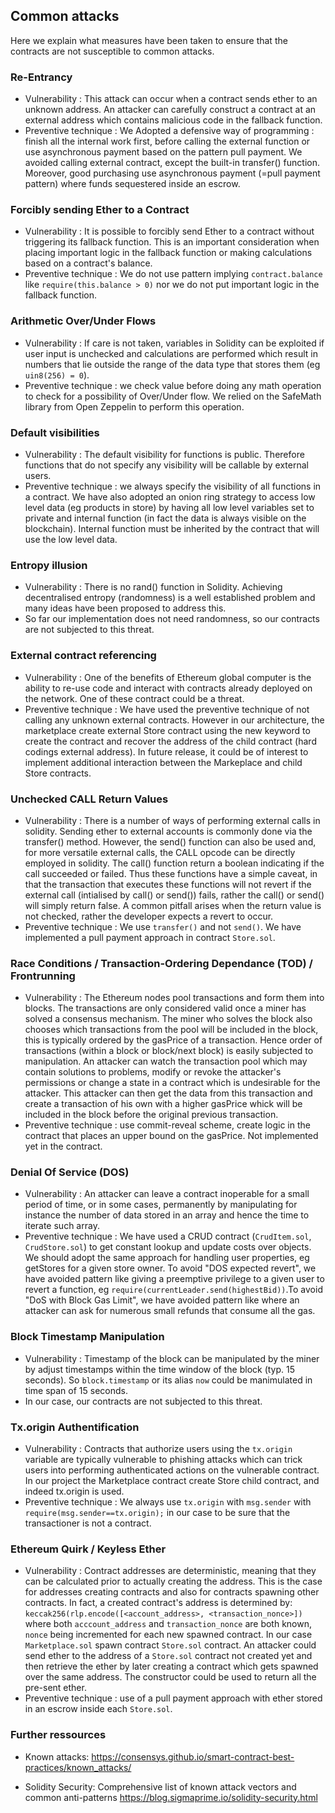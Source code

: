 ## Common attacks
Here we explain what measures have been taken to ensure that the contracts are not susceptible to common attacks.

### Re-Entrancy
* Vulnerability : This attack can occur when a contract sends ether to an unknown address. An attacker can carefully construct a contract at an external address which contains malicious code in the fallback function.
* Preventive technique : We Adopted a defensive way of programming : finish all the internal work first, before calling the external function or use asynchronous payment based on the pattern pull payment. We avoided calling external contract, except the built-in transfer() function. Moreover, good purchasing use asynchronous payment (=pull payment pattern) where funds sequestered inside an escrow.

### Forcibly sending Ether to a Contract
* Vulnerability : It is possible to forcibly send Ether to a contract without triggering its fallback function. This is an important consideration when placing important logic in the fallback function or making calculations based on a contract's balance.
* Preventive technique : We do not use pattern implying `contract.balance` like `require(this.balance > 0)` nor we do not put important logic in the fallback function.

### Arithmetic Over/Under Flows
* Vulnerability : If care is not taken, variables in Solidity can be exploited if user input is unchecked and calculations are performed which result in numbers that lie outside the range of the data type that stores them (eg `uin8(256) = 0`).
* Preventive technique : we check value before doing any math operation to check for a possibility of Over/Under flow. We relied on the SafeMath library from Open Zeppelin to perform this operation.

### Default visibilities
* Vulnerability : The default visibility for functions is public. Therefore functions that do not specify any visibility will be callable by external users.
* Preventive technique : we always specify the visibility of all functions in a contract. We have also adopted an onion ring strategy to access low level data (eg products in store) by having all low level variables set to private and internal function (in fact the data is always visible on the blockchain). Internal function must be inherited by the contract that will use the low level data.

### Entropy illusion
* Vulnerability : There is no rand() function in Solidity. Achieving decentralised entropy (randomness) is a well established problem and many ideas have been proposed to address this.
* So far our implementation does not need randomness, so our contracts are not subjected to this threat.

### External contract referencing
* Vulnerability : One of the benefits of Ethereum global computer is the ability to re-use code and interact with contracts already deployed on the network. One of these contract could be a threat.
* Preventive technique : We have used the preventive technique of not calling any unknown external contracts. However in our architecture, the marketplace create external Store contract using the new keyword to create the contract and recover the address of the child contract (hard codings external address). In future release, it could be of interest to implement additional interaction between the Markeplace and child Store contracts.

### Unchecked CALL Return Values
* Vulnerability : There is a number of ways of performing external calls in solidity. Sending ether to external accounts is commonly done via the transfer() method. However, the send() function can also be used and, for more versatile external calls, the CALL opcode can be directly employed in solidity. The call() function return a boolean indicating if the call succeeded or failed. Thus these functions have a simple caveat, in that the transaction that executes these functions will not revert if the external call (intialised by call() or send()) fails, rather the call() or send() will simply return false. A common pitfall arises when the return value is not checked, rather the developer expects a revert to occur.
* Preventive technique : We use `transfer()` and not `send()`. We have implemented a pull payment approach in contract `Store.sol`.

### Race Conditions / Transaction-Ordering Dependance (TOD) / Frontrunning
* Vulnerability : The Ethereum nodes pool transactions and form them into blocks. The transactions are only considered valid once a miner has solved a consensus mechanism. The miner who solves the block also chooses which transactions from the pool will be included in the block, this is typically ordered by the gasPrice of a transaction. Hence order of transactions (within a block or block/next block) is easily subjected to manipulation. An attacker can watch the transaction pool which may contain solutions to problems, modify or revoke the attacker's permissions or change a state in a contract which is undesirable for the attacker. This attacker can then get the data from this transaction and create a transaction of his own with a higher gasPrice whick will be included in the block before the original previous transaction.
* Preventive technique : use  commit-reveal scheme, create logic in the contract that places an upper bound on the gasPrice. Not implemented yet in the contract.

### Denial Of Service (DOS)
* Vulnerability : An attacker can leave a contract inoperable for a small period of time, or in some cases, permanently by manipulating for instance the number of data stored in an array and hence the time to iterate such array.
* Preventive technique : We have used a CRUD contract (`CrudItem.sol`, `CrudStore.sol`) to get constant lookup and update costs over objects. We should adopt the same approach for handling user properties, eg getStores for a given store owner. To avoid "DOS expected revert", we have avoided pattern like
giving a preemptive privilege to a given user to revert a function, eg `require(currentLeader.send(highestBid))`.To avoid "DoS with Block Gas Limit", we have avoided pattern like where an attacker can ask for numerous small refunds that consume all the gas.

### Block Timestamp Manipulation
* Vulnerability : Timestamp of the block can be manipulated by the miner by adjust timestamps within the time window of the block (typ. 15 seconds). So `block.timestamp` or its alias `now` could be manimulated in time span of 15 seconds.
* In our case, our contracts are not subjected to this threat.

### Tx.origin Authentification
* Vulnerability : Contracts that authorize users using the `tx.origin` variable are typically vulnerable to phishing attacks which can trick users into performing authenticated actions on the vulnerable contract. In our project the Marketplace contract create Store child contract, and indeed tx.origin is used.
* Preventive technique : We always use `tx.origin` with `msg.sender` with `require(msg.sender==tx.origin);` in our case to be sure that the transactioner is not a contract.

### Ethereum Quirk / Keyless Ether
* Vulnerability : Contract addresses are deterministic, meaning that they can be calculated prior to actually creating the address. This is the case for addresses creating contracts and also for contracts spawning other contracts. In fact, a created contract's address is determined by: `keccak256(rlp.encode([<account_address>, <transaction_nonce>])` where both `acccount_address` and `transaction_nonce` are both known, `nonce` being incremented for each new spawned contract. In our case `Marketplace.sol` spawn contract `Store.sol` contract. An attacker could send ether to the address of a `Store.sol` contract not created yet and then retrieve the ether by later creating a contract which gets spawned over the same address. The constructor could be used to return all the pre-sent ether.
* Preventive technique : use of a pull payment approach with ether stored in an escrow inside each `Store.sol`.

### Further ressources

* Known attacks: https://consensys.github.io/smart-contract-best-practices/known_attacks/

* Solidity Security: Comprehensive list of known attack vectors and common anti-patterns
https://blog.sigmaprime.io/solidity-security.html
